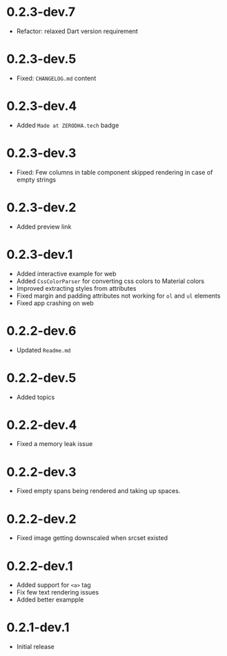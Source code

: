 # 0.2.3-dev.7

- Refactor: relaxed Dart version requirement

# 0.2.3-dev.5

- Fixed: `CHANGELOG.md` content

# 0.2.3-dev.4

- Added `Made at ZERODHA.tech` badge

# 0.2.3-dev.3

- Fixed: Few columns in table component skipped rendering in case of empty strings

# 0.2.3-dev.2

- Added preview link

# 0.2.3-dev.1

- Added interactive example for web
- Added `CssColorParser` for converting css colors to Material colors
- Improved extracting styles from attributes
- Fixed margin and padding attributes not working for `ol` and `ul` elements
- Fixed app crashing on web

# 0.2.2-dev.6

- Updated `Readme.md`

# 0.2.2-dev.5

- Added topics

# 0.2.2-dev.4

- Fixed a memory leak issue

# 0.2.2-dev.3

- Fixed empty spans being rendered and taking up spaces.

# 0.2.2-dev.2

- Fixed image getting downscaled when srcset existed

# 0.2.2-dev.1

- Added support for `<a>` tag
- Fix few text rendering issues
- Added better exampple

# 0.2.1-dev.1

- Initial release
